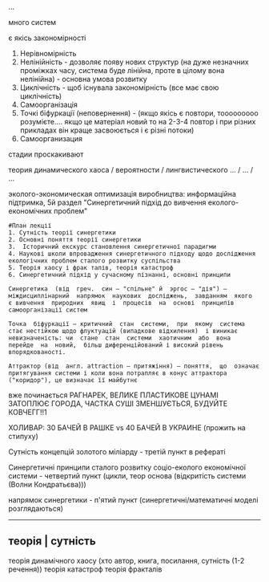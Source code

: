 ...

много систем

є якісь закономірності

1. Нерівномірність
2. Нелінійність - дозволяє появу нових структур (на дуже незначних проміжках часу, система буде лінійна, проте в цілому вона нелінійна) - основна умова розвитку
3. Циклічність - щоб існувала закономірність (все має свою циклічність)
4. Самоорганізація
5. Точкі біфуркації (неповернення) - (якщо якісь є повтори, тооооооооо розумієте.... якщо це матеріал новий то на 2-3-4 повтор і при різних прикладах він краще засвоюється і є різні потоки)
6. Самоорганизация


стадии проскакивают

теория динамического хаоса / вероятности / лингвистического ... / ... / ...

эколого-экономическая оптимизація виробництва: информаційна підтримка, 5й раздел "Синергетичний підхід до вивчення еколого-економічних проблем"

	#План лекції 
	1. Сутність теорії синергетики 
	2. Основні поняття теорії синергетики 
	3.  Історичний екскурс становлення синергетичної парадигми 
	4. Наукові школи впровадження синергетичного підходу щодо дослідження екологічних проблем сталого розвитку суспільства 
	5. Теорія хаосу і фрак талів, теорія катастроф 
	6. Синергетичний підхід у сучасному пізнанні, основні принципи 

	Синергетика  (від  греч.  син – "спільне" й  эргос – "дія") – міждисциплінарний  напрямок  наукових  досліджень,  завданням  якого  є вивчення  природних  явищ  і  процесів  на  основі  принципів  самоорганізації систем

	Точка  біфуркації – критичний  стан  системи,  при  якому  система стає нестійкою щодо флуктуацій (випадкове відхилення)  і виникає невизначеність: чи  стане  стан  системи  хаотичним  або  вона  перейде  на  новий,  більш диференційований і високий рівень впорядкованості.

	Аттрактор (від  англ. attraction – притяжіння) – поняття,  що  означає притягування системи і коли вона потрапляє в конус аттрактора ("коридор"), це визначає її майбутнє 

вже починається РАГНАРЕК, ВЕЛИКЕ ПЛАСТИКОВЕ ЦУНАМІ ЗАТОПЛЮЄ ГОРОДА, ЧАСТКА СУШІ ЗМЕНШУЄТЬСЯ, БУДУЙТЕ КОВЧЕГГ!!1



ХОЛИВАР: 30 БАЧЕЙ В РАШКЕ vs 40 БАЧЕЙ В УКРАИНЕ (прожить на стипуху)

Сутність концепцій золотого міліарду - третій пункт в рефераті

Синергетичні принципи сталого розвитку соціо-еколого економічної системи - четвертий пункт (цикли, теор основа (відкритість системи (Волни Кондратьєва)))

напрямок синергетики - п'ятий пункт (синергетичні/математичні моделі розглядаються)

----------------
теорія | сутність
----------------
теорія динамічного хаосу (хто автор, книга, посилання, сутність (1-2 речення))
теорія катастроф
теорія фракталів